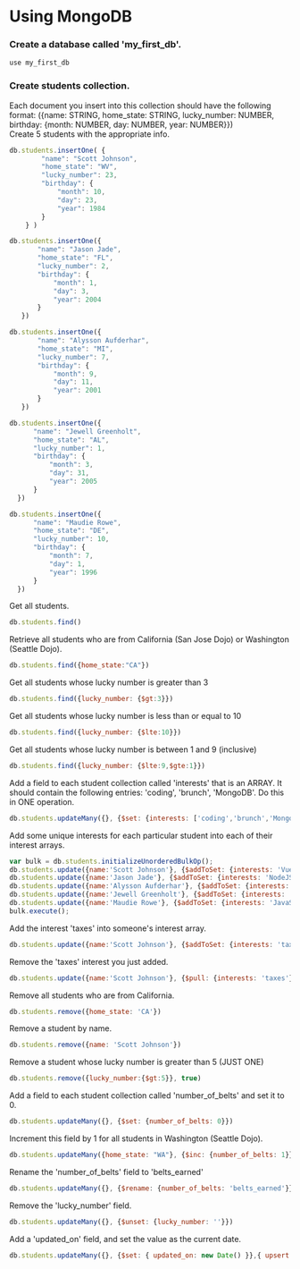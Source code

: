 # Using MongoDB

### __Create a database called 'my_first_db'.__
```js
use my_first_db
``` 
### __Create students collection.__
 Each document you insert into this collection should have the following format: ({name: STRING, home_state: STRING, lucky_number: NUMBER, birthday: {month: NUMBER, day: NUMBER, year: NUMBER}})<br>
 Create 5 students with the appropriate info.
```js
db.students.insertOne( {
        "name": "Scott Johnson",
        "home_state": "WV",
        "lucky_number": 23,
        "birthday": {
            "month": 10,
            "day": 23,
            "year": 1984
        }
    } )
```
 ```js
 db.students.insertOne({
        "name": "Jason Jade",
        "home_state": "FL",
        "lucky_number": 2,
        "birthday": {
            "month": 1,
            "day": 3,
            "year": 2004
        }
    })
 ```
 ```js
 db.students.insertOne({
        "name": "Alysson Aufderhar",
        "home_state": "MI",
        "lucky_number": 7,
        "birthday": {
            "month": 9,
            "day": 11,
            "year": 2001
        }
    })
 ```
  ```js
 db.students.insertOne({
        "name": "Jewell Greenholt",
        "home_state": "AL",
        "lucky_number": 1,
        "birthday": {
            "month": 3,
            "day": 31,
            "year": 2005
        }
    })
 ```
  ```js
 db.students.insertOne({
        "name": "Maudie Rowe",
        "home_state": "DE",
        "lucky_number": 10,
        "birthday": {
            "month": 7,
            "day": 1,
            "year": 1996
        }
    })
 ```
 Get all students.
 ```js
 db.students.find()
 ```
 Retrieve all students who are from California (San Jose Dojo) or Washington (Seattle Dojo).
  ```js
db.students.find({home_state:"CA"})
 ```
 Get all students whose lucky number is greater than 3
  ```js
 db.students.find({lucky_number: {$gt:3}})
 ```
 Get all students whose lucky number is less than or equal to 10
  ```js
db.students.find({lucky_number: {$lte:10}})
 ```
 Get all students whose lucky number is between 1 and 9 (inclusive)
  ```js
db.students.find({lucky_number: {$lte:9,$gte:1}})
 ```
 Add a field to each student collection called 'interests' that is an ARRAY. It should contain the following entries: 'coding', 'brunch', 'MongoDB'. Do this in ONE operation.
  ```js
db.students.updateMany({}, {$set: {interests: ['coding','brunch','MongoDB']}})
 ```
 Add some unique interests for each particular student into each of their interest arrays.
  ```js
  var bulk = db.students.initializeUnorderedBulkOp();
  db.students.update({name:'Scott Johnson'}, {$addToSet: {interests: 'VueJS'}});
  db.students.update({name:'Jason Jade'}, {$addToSet: {interests: 'NodeJS'}});
  db.students.update({name:'Alysson Aufderhar'}, {$addToSet: {interests: 'Express'}});
  db.students.update({name:'Jewell Greenholt'}, {$addToSet: {interests: 'PHP'}});
  db.students.update({name:'Maudie Rowe'}, {$addToSet: {interests: 'JavaScript'}});
  bulk.execute();
 ```
 Add the interest 'taxes' into someone's interest array.
  ```js
 db.students.update({name:'Scott Johnson'}, {$addToSet: {interests: 'taxes'}})
 ```
 Remove the 'taxes' interest you just added.
  ```js
db.students.update({name:'Scott Johnson'}, {$pull: {interests: 'taxes'}})  
 ```
 Remove all students who are from California.
  ```js
db.students.remove({home_state: 'CA'})
 ```
 Remove a student by name.
  ```js
db.students.remove({name: 'Scott Johnson'})
 ```
 Remove a student whose lucky number is greater than 5 (JUST ONE)
  ```js
db.students.remove({lucky_number:{$gt:5}}, true)
 ```
 Add a field to each student collection called 'number_of_belts' and set it to 0.
  ```js
db.students.updateMany({}, {$set: {number_of_belts: 0}})
 ```
 Increment this field by 1 for all students in Washington (Seattle Dojo).
  ```js
db.students.updateMany({home_state: "WA"}, {$inc: {number_of_belts: 1}})
 ```
 Rename the 'number_of_belts' field to 'belts_earned'
  ```js
 db.students.updateMany({}, {$rename: {number_of_belts: 'belts_earned'}})
 ```
 Remove the 'lucky_number' field.
  ```js
 db.students.updateMany({}, {$unset: {lucky_number: ''}})   
 ```
 Add a 'updated_on' field, and set the value as the current date.
  ```js
db.students.updateMany({}, {$set: { updated_on: new Date() }},{ upsert: true })
 ```